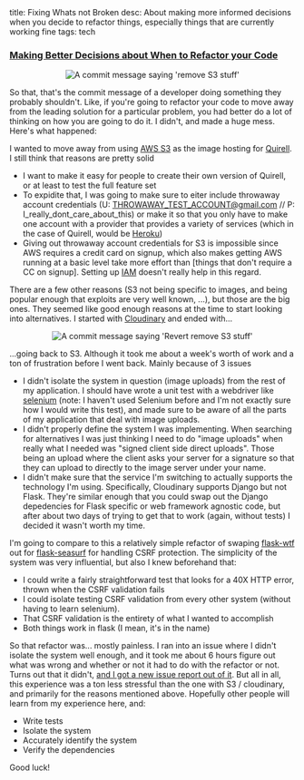 <div class="metadata">
    <span>title: Fixing Whats not Broken</span>
    <span>desc: About making more informed decisions when you decide to refactor things, especially things that are currently working fine</span>
    <span>tags: tech</span>
</div>

### [Making Better Decisions about When to Refactor your Code](/post/fixing-not-broken)

<div style="text-align: center;"> <img class="post-image" src="http://i.imgur.com/qP2hSPf.jpg" alt="A commit message saying 'remove S3 stuff'"></div>

So that, that's the commit message of a developer doing something they probably shouldn't. Like, if you're going to refactor your code to move away from the leading solution for a particular problem, you had better do a lot of thinking on how you are going to do it. I didn't, and made a huge mess. Here's what happened:

<readmore></readmore>

I wanted to move away from using [AWS S3](http://aws.amazon.com/s3) as the image hosting for [Quirell](http://gitlab.com/collectqt/quirell). I still think that reasons are pretty solid

* I want to make it easy for people to create their own version of Quirell, or at least to test the full feature set
* To expidite that, I was going to make sure to eiter include throwaway account credentials (U: THROWAWAY_TEST_ACCOUNT@gmail.com // P: I_really_dont_care_about_this) or make it so that you only have to make one account with a provider that provides a variety of services (which in the case of Quirell, would be [Heroku](http://heroku.com))
* Giving out throwaway account credentials for S3 is impossible since AWS requires a credit card on signup, which also makes getting AWS running at a basic level take more effort than [things that don't require a CC on signup]. Setting up [IAM](http://aws.amazon.com/iam) doesn't really help in this regard.

There are a few other reasons (S3 not being specific to images, and being popular enough that exploits are very well known, ...), but those are the big ones. They seemed like good enough reasons at the time to start looking into alternatives. I started with [Cloudinary](http://cloudinary.com) and ended with...

<div style="text-align: center;"> <img class="post-image" src="http://i.imgur.com/zlWpJSF.jpg" alt="A commit message saying 'Revert remove S3 stuff'"></div>

...going back to S3. Although it took me about a week's worth of work and a ton of frustration before I went back. Mainly because of 3 issues

* I didn't isolate the system in question (image uploads) from the rest of my application. I should have wrote a unit test with a webdriver like [selenium](http://www.seleniumhq.org) (note: I haven't used Selenium before and I'm not exactly sure how I would write this test), and made sure to be aware of all the parts of my application that deal with image uploads.
* I didn't properly define the system I was implementing. When searching for alternatives I was just thinking I need to do "image uploads" when really what I needed was "signed client side direct uploads". Those being an upload where the client asks your server for a signature so that they can upload to directly to the image server under your name.
* I didn't make sure that the service I'm switching to actually supports the technology I'm using. Specifically, Cloudinary supports Django but not Flask. They're similar enough that you could swap out the Django depedencies for Flask specific or web framework agnostic code, but after about two days of trying to get that to work (again, without tests) I decided it wasn't worth my time.

I'm going to compare to this a relatively simple refactor of swaping [flask-wtf](http://flask-wtf.readthedocs.org/en/latest/) out for [flask-seasurf](http://flask-seasurf.readthedocs.org/en/latest/) for handling CSRF protection. The simplicity of the system was very influential, but also I knew beforehand that:

* I could write a fairly straightforward test that looks for a 40X HTTP error, thrown when the CSRF validation fails
* I could isolate testing CSRF validation from every other system (without having to learn selenium).
* That CSRF validation is the entirety of what I wanted to accomplish
* Both things work in flask (I mean, it's in the name)

So that refactor was... mostly painless. I ran into an issue where I didn't isolate the system well enough, and it took me about 6 hours figure out what was wrong and whether or not it had to do with the refactor or not. Turns out that it didn't, [and I got a new issue report out of it](https://gitlab.com/collectqt/quirell/issues/176#note_1171370). But all in all, this experience was a ton less stressful than the one with S3 / cloudinary, and primarily for the reasons mentioned above. Hopefully other people will learn from my experience here, and:

* Write tests
* Isolate the system
* Accurately identify the system
* Verify the dependencies

Good luck!
